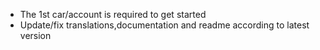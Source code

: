 - The 1st car/account is required to get started
- Update/fix translations,documentation and readme according to latest version